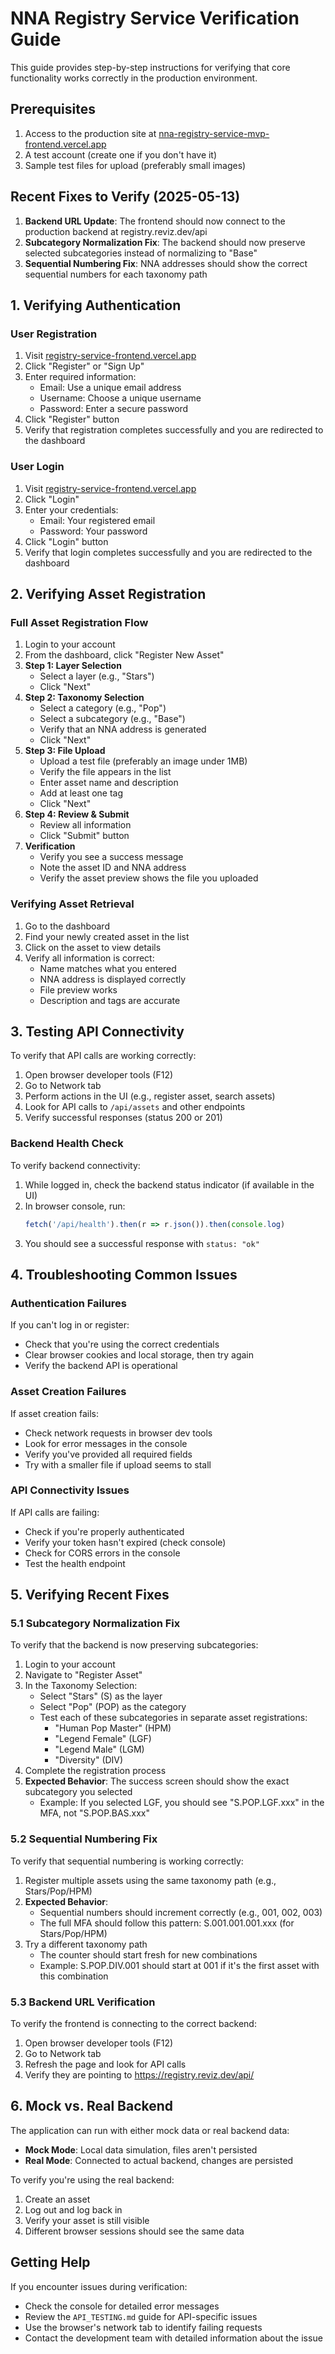 # NNA Registry Service Verification Guide

This guide provides step-by-step instructions for verifying that core functionality works correctly in the production environment.

## Prerequisites

1. Access to the production site at [nna-registry-service-mvp-frontend.vercel.app](https://nna-registry-service-mvp-frontend.vercel.app)
2. A test account (create one if you don't have it)
3. Sample test files for upload (preferably small images)

## Recent Fixes to Verify (2025-05-13)

1. **Backend URL Update**: The frontend should now connect to the production backend at registry.reviz.dev/api
2. **Subcategory Normalization Fix**: The backend should now preserve selected subcategories instead of normalizing to "Base"
3. **Sequential Numbering Fix**: NNA addresses should show the correct sequential numbers for each taxonomy path

## 1. Verifying Authentication

### User Registration

1. Visit [registry-service-frontend.vercel.app](https://registry-service-frontend.vercel.app)
2. Click "Register" or "Sign Up"
3. Enter required information:
   - Email: Use a unique email address
   - Username: Choose a unique username
   - Password: Enter a secure password
4. Click "Register" button
5. Verify that registration completes successfully and you are redirected to the dashboard

### User Login

1. Visit [registry-service-frontend.vercel.app](https://registry-service-frontend.vercel.app)
2. Click "Login"
3. Enter your credentials:
   - Email: Your registered email
   - Password: Your password
4. Click "Login" button
5. Verify that login completes successfully and you are redirected to the dashboard

## 2. Verifying Asset Registration

### Full Asset Registration Flow

1. Login to your account
2. From the dashboard, click "Register New Asset"
3. **Step 1: Layer Selection**
   - Select a layer (e.g., "Stars")
   - Click "Next"
4. **Step 2: Taxonomy Selection**
   - Select a category (e.g., "Pop")
   - Select a subcategory (e.g., "Base")
   - Verify that an NNA address is generated
   - Click "Next"
5. **Step 3: File Upload**
   - Upload a test file (preferably an image under 1MB)
   - Verify the file appears in the list
   - Enter asset name and description
   - Add at least one tag
   - Click "Next"
6. **Step 4: Review & Submit**
   - Review all information
   - Click "Submit" button
7. **Verification**
   - Verify you see a success message
   - Note the asset ID and NNA address
   - Verify the asset preview shows the file you uploaded

### Verifying Asset Retrieval

1. Go to the dashboard
2. Find your newly created asset in the list
3. Click on the asset to view details
4. Verify all information is correct:
   - Name matches what you entered
   - NNA address is displayed correctly
   - File preview works
   - Description and tags are accurate

## 3. Testing API Connectivity

To verify that API calls are working correctly:

1. Open browser developer tools (F12)
2. Go to Network tab
3. Perform actions in the UI (e.g., register asset, search assets)
4. Look for API calls to `/api/assets` and other endpoints
5. Verify successful responses (status 200 or 201)

### Backend Health Check

To verify backend connectivity:

1. While logged in, check the backend status indicator (if available in the UI)
2. In browser console, run:
   ```javascript
   fetch('/api/health').then(r => r.json()).then(console.log)
   ```
3. You should see a successful response with `status: "ok"`

## 4. Troubleshooting Common Issues

### Authentication Failures

If you can't log in or register:
- Check that you're using the correct credentials
- Clear browser cookies and local storage, then try again
- Verify the backend API is operational

### Asset Creation Failures

If asset creation fails:
- Check network requests in browser dev tools
- Look for error messages in the console
- Verify you've provided all required fields
- Try with a smaller file if upload seems to stall

### API Connectivity Issues

If API calls are failing:
- Check if you're properly authenticated
- Verify your token hasn't expired (check console)
- Check for CORS errors in the console
- Test the health endpoint

## 5. Verifying Recent Fixes

### 5.1 Subcategory Normalization Fix

To verify that the backend is now preserving subcategories:

1. Login to your account
2. Navigate to "Register Asset"
3. In the Taxonomy Selection:
   - Select "Stars" (S) as the layer
   - Select "Pop" (POP) as the category
   - Test each of these subcategories in separate asset registrations:
     - "Human Pop Master" (HPM)
     - "Legend Female" (LGF)
     - "Legend Male" (LGM)
     - "Diversity" (DIV)
4. Complete the registration process
5. **Expected Behavior**: The success screen should show the exact subcategory you selected
   - Example: If you selected LGF, you should see "S.POP.LGF.xxx" in the MFA, not "S.POP.BAS.xxx"

### 5.2 Sequential Numbering Fix

To verify that sequential numbering is working correctly:

1. Register multiple assets using the same taxonomy path (e.g., Stars/Pop/HPM)
2. **Expected Behavior**:
   - Sequential numbers should increment correctly (e.g., 001, 002, 003)
   - The full MFA should follow this pattern: S.001.001.001.xxx (for Stars/Pop/HPM)
3. Try a different taxonomy path
   - The counter should start fresh for new combinations
   - Example: S.POP.DIV.001 should start at 001 if it's the first asset with this combination

### 5.3 Backend URL Verification

To verify the frontend is connecting to the correct backend:

1. Open browser developer tools (F12)
2. Go to Network tab
3. Refresh the page and look for API calls
4. Verify they are pointing to https://registry.reviz.dev/api/

## 6. Mock vs. Real Backend

The application can run with either mock data or real backend data:

- **Mock Mode**: Local data simulation, files aren't persisted
- **Real Mode**: Connected to actual backend, changes are persisted

To verify you're using the real backend:
1. Create an asset
2. Log out and log back in
3. Verify your asset is still visible
4. Different browser sessions should see the same data

## Getting Help

If you encounter issues during verification:
- Check the console for detailed error messages
- Review the `API_TESTING.md` guide for API-specific issues
- Use the browser's network tab to identify failing requests
- Contact the development team with detailed information about the issue
